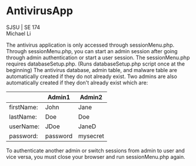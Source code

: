 # AntivirusApp
SJSU | SE 174 </br>
Michael Li </br>

The antivirus application is only accessed through sessionMenu.php.
Through sessionMenu.php, you can start an admin session after going through admin authentication or start a user session.
The sessionMenu.php requires databaseSetup.php. (Runs databaseSetup.php script once at the beginning)
The antivirus database, admin table, and malware table are automatically created if they do not already exist.
Two admins are also automatically created if they don't already exist which are:

|  | Admin1 | Admin2 |
| --- | --- | --- |
| firstName: | John | Jane |
| lastName: | Doe | Doe |
| userName: | JDoe | JaneD |
| password: | password | mysecret |

To authenticate another admin or switch sessions from admin to user and vice versa, you must close your browser and run sessionMenu.php again.

	
